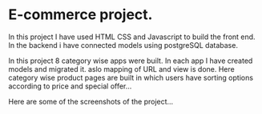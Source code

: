 # E-commerce project.

In this project I have used HTML CSS and Javascript to build the front end.
In the backend i have connected models using postgreSQL database.

In this project 8 category wise apps were built. In each app I have created models and migrated it. aslo mapping of URL and view is done.
Here category wise product pages are built in which users have sorting options according to price and special offer...


Here are some of the screenshots of the project...
